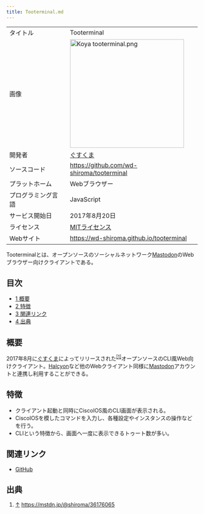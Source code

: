 ```yaml
---
title: Tooterminal.md
---
```

<div>

|                    |                                                                                                                                                                                                                                                                                                                           |
|--------------------|---------------------------------------------------------------------------------------------------------------------------------------------------------------------------------------------------------------------------------------------------------------------------------------------------------------------------|
| タイトル           | Tooterminal                                                                                                                                                                                                                                                                                                               |
| 画像               | [<img src="/images/thumb/c/cd/Koya_tooterminal.png/300px-Koya_tooterminal.png" srcset="/images/thumb/c/cd/Koya_tooterminal.png/450px-Koya_tooterminal.png 1.5x, /images/c/cd/Koya_tooterminal.png 2x" width="300" height="286" alt="Koya tooterminal.png" />](/%E3%83%95%E3%82%A1%E3%82%A4%E3%83%AB:Koya_tooterminal.png) |
| 開発者             | [ぐすくま](/%E3%81%90%E3%81%99%E3%81%8F%E3%81%BE "ぐすくま")                                                                                                                                                                                                                                                              |
| ソースコード       | <a href="https://github.com/wd-shiroma/tooterminal" rel="nofollow">https://github.com/wd-shiroma/tooterminal</a>                                                                                                                                                                                                          |
| プラットホーム     | Webブラウザー                                                                                                                                                                                                                                                                                                             |
| プログラミング言語 | JavaScript                                                                                                                                                                                                                                                                                                                |
| サービス開始日     | 2017年8月20日                                                                                                                                                                                                                                                                                                             |
| ライセンス         | [MITライセンス](/MIT%E3%83%A9%E3%82%A4%E3%82%BB%E3%83%B3%E3%82%B9 "MITライセンス")                                                                                                                                                                                                                                        |
| Webサイト          | <a href="https://wd-shiroma.github.io/tooterminal" rel="nofollow">https://wd-shiroma.github.io/tooterminal</a>                                                                                                                                                                                                            |

  
Tooterminalとは、オープンソースのソーシャルネットワーク[Mastodon](/Mastodon "Mastodon")のWebブラウザー向けクライアントである。

<div>

<div lang="ja" dir="ltr">

## 目次

</div>

-   [1 概要](#.E6.A6.82.E8.A6.81)
-   [2 特徴](#.E7.89.B9.E5.BE.B4)
-   [3 関連リンク](#.E9.96.A2.E9.80.A3.E3.83.AA.E3.83.B3.E3.82.AF)
-   [4 出典](#.E5.87.BA.E5.85.B8)

</div>

## 概要

2017年8月に[ぐすくま](/%E3%81%90%E3%81%99%E3%81%8F%E3%81%BE "ぐすくま")によってリリースされた<sup>[\[1\]](#cite_note-1)</sup>オープンソースのCLI風Web向けクライアント。[Halcyon](/Halcyon "Halcyon")など他のWebクライアント同様に[Mastodon](/Mastodon "Mastodon")アカウントと連携し利用することができる。

## 特徴

-   クライアント起動と同時にCiscoIOS風のCLI画面が表示される。
-   CiscoIOSを模したコマンドを入力し、各種設定やインスタンスの操作などを行う。
-   CLIという特徴から、画面へ一度に表示できるトゥート数が多い。

## 関連リンク

-   <a href="https://github.com/wd-shiroma/tooterminal" rel="nofollow">GitHub</a>

## 出典

<div>

1.  [↑](#cite_ref-1) <a href="https://mstdn.jp/@shiroma/36176065" rel="nofollow">https://mstdn.jp/@shiroma/36176065</a>

</div>

</div>
